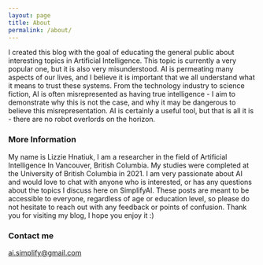 ```yaml
---
layout: page
title: About
permalink: /about/
---
```


I created this blog with the goal of educating the general public about interesting topics in Artificial Intelligence. This topic is currently a very popular one, but it is also very misunderstood. AI is permeating many aspects of our lives, and I believe it is important that we all understand what it means to trust these systems. From the technology industry to science fiction, AI is often misrepresented as having true intelligence - I aim to demonstrate why this is not the case, and why it may be dangerous to believe this misrepresentation. AI is certainly a useful tool, but that is all it is - there are no robot overlords on the horizon.

### More Information

My name is Lizzie Hnatiuk, I am a researcher in the field of Artificial Intelligence In Vancouver, British Columbia. My studies were completed at the University of British Columbia in 2021. I am very passionate about AI and would love to chat with anyone who is interested, or has any questions about the topics I discuss here on SimplifyAI.  These posts are meant to be accessible to everyone, regardless of age or education level, so please do not hesitate to reach out with any feedback or points of confusion. Thank you for visiting my blog, I hope you enjoy it :)

### Contact me

[ai.simplify@gmail.com](mailto:ai.simplify@gmail.com)

